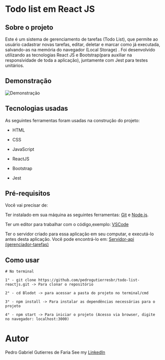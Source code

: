 # Todo list em React JS

## Sobre o projeto

Este é um sistema de gerenciamento de tarefas (Todo List), que permite ao usuário cadastrar novas tarefas, editar, deletar e marcar como já executada, salvando-as na memória do navegador (Local Storage) . Foi desenvolvido utilizando as tecnologias React JS e Bootstrap(para auxiliar na responsividade de toda a aplicação), juntamente com Jest para testes unitários.

## Demonstração

![Demonstração](https://github.com/pedrogutierresbr/todo-list-reactjs/blob/main/public/assets/gif-desktop.gif?raw=true)

## Tecnologias usadas

As seguintes ferramentas foram usadas na construção do projeto:

-   HTML

-   CSS

-   JavaScript

-   ReactJS

-   Bootstrap

-   Jest

## Pré-requisitos

Você vai precisar de:

Ter instalado em sua máquina as seguintes ferramentas: [Git](https://git-scm.com/) e [Node.js](https://nodejs.org/en/).

Ter um editor para trabalhar com o código,exemplo: [VSCode](https://code.visualstudio.com/)

Ter o servidor criado para essa aplicação em seu computar, e executá-lo antes desta aplicação. Você pode encontrá-lo em: [Servidor-api (gerenciador-tarefas)](https://github.com/pedrogutierresbr/servidor-api)

## Como usar

```
# No terminal

1° - git clone https://github.com/pedrogutierresbr/todo-list-reactjs.git -> Para clonar o repositório

2° - cd Blodot -> para acessar a pasta do projeto no terminal/cmd

3° - npm install -> Para instalar as dependências necessárias para o projeto

4° - npm start -> Para iniciar o projeto (Acesso via browser, digite no navegador: localhost:3000)
```

# Autor

Pedro Gabriel Gutierres de Faria
See my [LinkedIn](https://www.linkedin.com/in/pedro-gutierres/)
